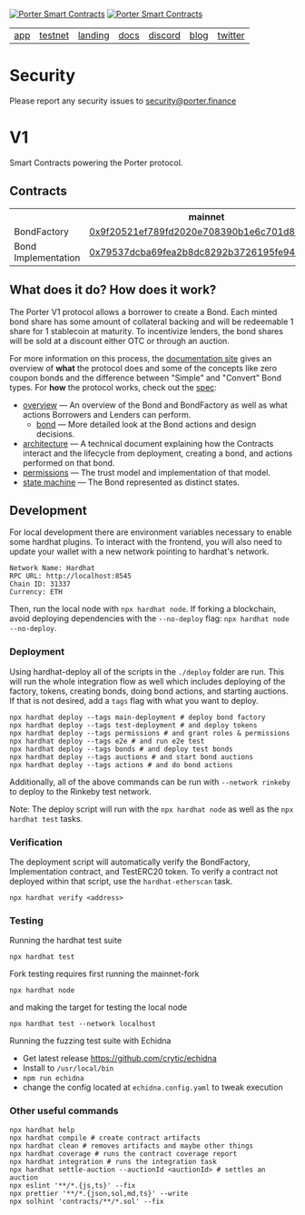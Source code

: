 [![Porter Smart Contracts](https://user-images.githubusercontent.com/7458951/159949634-988ce327-3261-463f-a1d0-3a3e2d3015dc.png)](https://porter.finance/#gh-dark-mode-only)
[![Porter Smart Contracts](https://user-images.githubusercontent.com/7458951/159949612-a695787d-d1d4-4311-90f6-2142aa334e2d.png)](https://porter.finance/#gh-light-mode-only)

<table align="center">
 <td><a href="https://app.porter.finance">app</a></td>
 <td><a href="https://rinkeby.porter.finance">testnet</a></td>
 <td><a href="https://porter.finance">landing</a></td>
 <td><a href="https://docs.porter.finance">docs</a></td>
 <td><a href="https://discord.gg/porter">discord</a></td>
 <td><a href="https://blog.porter.finance">blog</a></td>
 <td><a href="https://twitter.com/porterfinance_">twitter</a></td>
</table>

# Security

Please report any security issues to security@porter.finance

# V1

Smart Contracts powering the Porter protocol.

## Contracts

<table>
  <tr>
    <th></th>
    <th>mainnet</th>
    <th>rinkeby</th>
  </tr>
  <tr>
    <td>BondFactory</td>
    <td><a href="https://etherscan.io/address/0x9f20521ef789fd2020e708390b1e6c701d8218ba">0x9f20521ef789fd2020e708390b1e6c701d8218ba</a></td>
    <td><a href="https://rinkeby.etherscan.io/address/0x0ae42cF40Fb46A926e2dcCE92b2Fe785d2D1E0A0">0x0ae42cF40Fb46A926e2dcCE92b2Fe785d2D1E0A0</a></td>
  </tr>
  <tr>
    <td>Bond Implementation</td>
    <td><a href="https://etherscan.io/address/0x79537dcba69fea2b8dc8292b3726195fe947e332">0x79537dcba69fea2b8dc8292b3726195fe947e332</a></td>
    <td><a href="https://rinkeby.etherscan.io/address/0xebc0d87f2fb27c967a3cb0e36f279579b0116261">0xebc0d87f2fb27c967a3cb0e36f279579b0116261</a></td>
  </tr>
</table>

## What does it do? How does it work?

The Porter V1 protocol allows a borrower to create a Bond. Each minted bond share has some amount of collateral backing and will be redeemable 1 share for 1 stablecoin at maturity. To incentivize lenders, the bond shares will be sold at a discount either OTC or through an auction.

For more information on this process, the [documentation site](https://docs.porter.finance) gives an overview of **what** the protocol does and some of the concepts like zero coupon bonds and the difference between "Simple" and "Convert" Bond types. For **how** the protocol works, check out the [spec](/spec/):

- [overview](/spec/overview.md) — An overview of the Bond and BondFactory as well as what actions Borrowers and Lenders can perform.
  - [bond](/spec/bond.md) — More detailed look at the Bond actions and design decisions.
- [architecture](/spec/architecture.md) — A technical document explaining how the Contracts interact and the lifecycle from deployment, creating a bond, and actions performed on that bond.
- [permissions](/spec/permissions.md) — The trust model and implementation of that model.
- [state machine](/spec/stateMachine.md) — The Bond represented as distinct states.

## Development

For local development there are environment variables necessary to enable some hardhat plugins. To interact with the frontend, you will also need to update your wallet with a new network pointing to hardhat's network.

```
Network Name: Hardhat
RPC URL: http://localhost:8545
Chain ID: 31337
Currency: ETH
```

Then, run the local node with `npx hardhat node`. If forking a blockchain, avoid deploying dependencies with the `--no-deploy` flag: `npx hardhat node --no-deploy`.

### Deployment

Using hardhat-deploy all of the scripts in the `./deploy` folder are run. This will run the whole integration flow as well which includes deploying of the factory, tokens, creating bonds, doing bond actions, and starting auctions. If that is not desired, add a `tags` flag with what you want to deploy.

```
npx hardhat deploy --tags main-deployment # deploy bond factory
npx hardhat deploy --tags test-deployment # and deploy tokens
npx hardhat deploy --tags permissions # and grant roles & permissions
npx hardhat deploy --tags e2e # and run e2e test
npx hardhat deploy --tags bonds # and deploy test bonds
npx hardhat deploy --tags auctions # and start bond auctions
npx hardhat deploy --tags actions # and do bond actions
```

Additionally, all of the above commands can be run with `--network rinkeby` to deploy to the Rinkeby test network.

Note: The deploy script will run with the `npx hardhat node` as well as the `npx hardhat test` tasks.

### Verification

The deployment script will automatically verify the BondFactory, Implementation contract, and TestERC20 token. To verify a contract not deployed within that script, use the `hardhat-etherscan` task.

```
npx hardhat verify <address>
```

### Testing

Running the hardhat test suite

```
npx hardhat test
```

Fork testing requires first running the mainnet-fork

```
npx hardhat node
```

and making the target for testing the local node

```
npx hardhat test --network localhost
```

Running the fuzzing test suite with Echidna

- Get latest release https://github.com/crytic/echidna
- Install to `/usr/local/bin`
- `npm run echidna`
- change the config located at `echidna.config.yaml` to tweak execution

### Other useful commands

```shell
npx hardhat help
npx hardhat compile # create contract artifacts
npx hardhat clean # removes artifacts and maybe other things
npx hardhat coverage # runs the contract coverage report
npx hardhat integration # runs the integration task
npx hardhat settle-auction --auctionId <auctionId> # settles an auction
npx eslint '**/*.{js,ts}' --fix
npx prettier '**/*.{json,sol,md,ts}' --write
npx solhint 'contracts/**/*.sol' --fix
```
